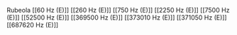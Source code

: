 Rubeola
[[60 Hz (E)]]
[[260 Hz (E)]]
[[750 Hz (E)]]
[[2250 Hz (E)]]
[[7500 Hz (E)]]
[[52500 Hz (E)]]
[[369500 Hz (E)]]
[[373010 Hz (E)]]
[[371050 Hz (E)]]
[[687620 Hz (E)]]